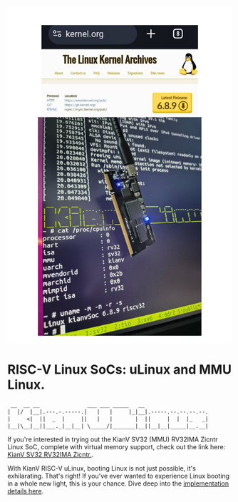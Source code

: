 <img src="kianVsv32.jpg" alt="Kianv Soc"/>

RISC-V Linux SoCs: uLinux and MMU Linux.
=========================================
```
 __  __ __               ___ ___ _____   __
|  |/  |__|.---.-.-----.|   |   |     |_|__|.-----.--.--.--.--.
|     <|  ||  _  |     ||   |   |       |  ||     |  |  |_   _|
|__|\__|__||___._|__|__| \_____/|_______|__||__|__|_____|__.__|
```
If you're interested in trying out the KianV SV32 (MMU) RV32IMA Zicntr Linux SoC, complete with virtual memory support, check out the link here:
[KianV SV32 RV32IMA Zicntr.](https://github.com/splinedrive/kianRiscV/tree/master/linux_socs/kianv_mc_rv32ima_sv32).

With KianV RISC-V uLinux, booting Linux is not just possible, it's exhilarating. That's right! If you've ever wanted to experience Linux booting in a whole new light, this is your chance.
Dive deep into the [implementation details here](https://github.com/splinedrive/kianRiscV/blob/master/linux_socs/kianv_harris_mcycle_edition/README.md).
